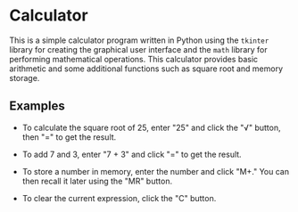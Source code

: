 ﻿# Calculator

This is a simple calculator program written in Python using the `tkinter` library for creating the graphical user interface and the `math` library for performing mathematical operations. This calculator provides basic arithmetic and some additional functions such as square root and memory storage.

## Examples

- To calculate the square root of 25, enter "25" and click the "√" button, then "=" to get the result.

- To add 7 and 3, enter "7 + 3" and click "=" to get the result.

- To store a number in memory, enter the number and click "M+." You can then recall it later using the "MR" button.

- To clear the current expression, click the "C" button.